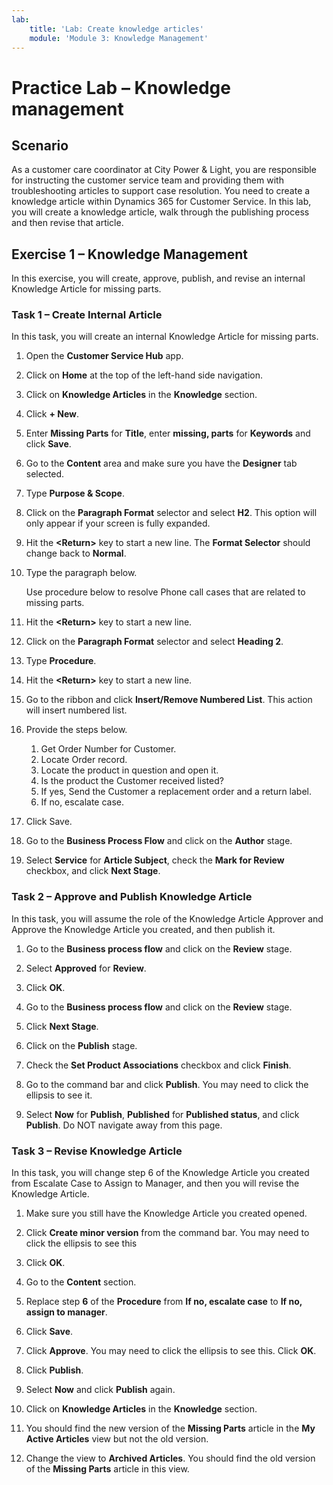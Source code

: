 ```yaml
---
lab:
    title: 'Lab: Create knowledge articles'
    module: 'Module 3: Knowledge Management'
---
```


# Practice Lab – Knowledge management

## Scenario

As a customer care coordinator at City Power & Light, you are responsible for instructing the customer service team and providing them with troubleshooting articles to support case resolution. You need to create a knowledge article within Dynamics 365 for Customer Service. In this lab, you will create a knowledge article, walk through the publishing process and then revise that article.

## Exercise 1 – Knowledge Management

In this exercise, you will create, approve, publish, and revise an internal Knowledge Article for missing parts.

### Task 1 – Create Internal Article

In this task, you will create an internal Knowledge Article for missing parts.

1.  Open the **Customer Service Hub** app.

2.  Click on **Home** at the top of the left-hand side navigation.

3.  Click on **Knowledge Articles** in the **Knowledge** section.

4.  Click **+ New**.

7.  Enter **Missing Parts** for **Title**, enter **missing, parts** for **Keywords** and click **Save**.

8.  Go to the **Content** area and make sure you have the **Designer** tab selected.

9.  Type **Purpose & Scope**.

10. Click on the **Paragraph Format** selector and select **H2**. This option will only appear if your screen is fully expanded.

11. Hit the **\<Return\>** key to start a new line. The **Format Selector** should change back to **Normal**.

12. Type the paragraph below.

    Use procedure below to resolve Phone call cases that are related to missing parts.

13. Hit the **\<Return\>** key to start a new line.

14. Click on the **Paragraph Format** selector and select **Heading 2**.

15. Type **Procedure**.

16. Hit the **\<Return\>** key to start a new line.

17. Go to the ribbon and click **Insert/Remove Numbered List**. This action will insert numbered list.

18. Provide the steps below.

    1.  Get Order Number for Customer.
    2.  Locate Order record.
    3.  Locate the product in question and open it.
    4.  Is the product the Customer received listed?
    5.  If yes, Send the Customer a replacement order and a return label.
    6.  If no, escalate case.

19. Click Save.

20. Go to the **Business Process Flow** and click on the **Author** stage.

21. Select **Service** for **Article Subject**, check the **Mark for Review** checkbox, and click **Next Stage**.

### Task 2 – Approve and Publish Knowledge Article

In this task, you will assume the role of the Knowledge Article Approver and Approve the Knowledge Article you created, and then publish it.

1.  Go to the **Business process flow** and click on the **Review** stage.

2.  Select **Approved** for **Review**.

3.  Click **OK**.

4.  Go to the **Business process flow** and click on the **Review** stage.

5.  Click **Next Stage**.

6.  Click on the **Publish** stage.

7.  Check the **Set Product Associations** checkbox and click **Finish**.

8.  Go to the command bar and click **Publish**. You may need to click the ellipsis to see it.

9.  Select **Now** for **Publish**, **Published** for **Published status**, and click **Publish**. Do NOT navigate away from this page.

### Task 3 – Revise Knowledge Article

In this task, you will change step 6 of the Knowledge Article you created from Escalate Case to Assign to Manager, and then you will revise the Knowledge
Article.

1.  Make sure you still have the Knowledge Article you created opened.

2.  Click **Create minor version** from the command bar. You may need to click the ellipsis to see this

3.  Click **OK**.

4.  Go to the **Content** section.

5.  Replace step **6** of the **Procedure** from **If no, escalate case** to **If no, assign to manager**.

6.  Click **Save**.

7.  Click **Approve**. You may need to click the ellipsis to see this. Click **OK**.

8.  Click **Publish**.

9. Select **Now** and click **Publish** again.

10. Click on **Knowledge Articles** in the **Knowledge** section.

11. You should find the new version of the **Missing Parts** article in the **My Active Articles** view but not the old version.

12. Change the view to **Archived Articles**. You should find the old version of the **Missing Parts** article in this view.
